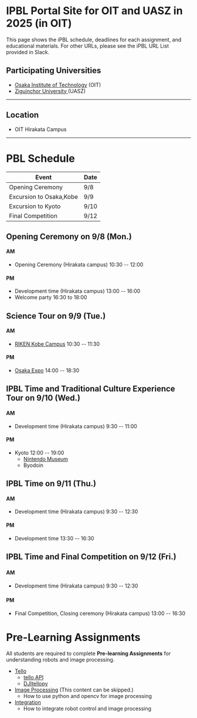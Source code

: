 #  IPBL Portal Site for OIT and UASZ in 2025 (in OIT)

This page shows the iPBL schedule, deadlines for each assignment, and educational materials. For other URLs, please see the iPBL URL List provided in Slack.

## Participating Universities
- [Osaka Institute of Technology](http://www.oit.ac.jp/english/index.html) (OIT)
- [Ziguinchor University ](https://uasz.sn/) (UASZ)
---
## Location
 - OIT Hirakata Campus
---
# PBL Schedule 

|Event |Date|
|-|-|
|Opening Ceremony |9/8|
|Excursion to Osaka,Kobe| 9/9|
|Excursion to Kyoto| 9/10|
|Final Competition | 9/12|


## Opening Ceremony on 9/8 (Mon.)
#### AM
- Opening Ceremony  (Hirakata campus) 10:30 -- 12:00
#### PM
- Development time (Hirakata campus) 13:00 -- 16:00
- Welcome party 16:30 to 18:00

## Science  Tour  on 9/9 (Tue.)
####  AM 
- [RIKEN Kobe Campus]( https://www.kobe.riken.jp/en/) 10:30 -- 11:30
####  PM
- [Osaka Expo]( https://www.expo2025.or.jp/en/) 14:00 -- 18:30

## IPBL Time and Traditional Culture Experience Tour on 9/10 (Wed.)
####  AM
- Development time (Hirakata campus) 9:30 -- 11:00
#### PM
- Kyoto 12:00 -- 19:00
   -   [Nintendo Museum]( https://museum.nintendo.com/index.html)
   - Byodoin

## IPBL Time on 9/11 (Thu.)
####  AM
- Development time (Hirakata campus) 9:30 -- 12:30
####  PM
- Development time 13:30 -- 16:30
## IPBL Time and Final Competition on 9/12 (Fri.)
#### AM　
- Development time (Hirakata campus) 9:30 -- 12:30
#### PM　
- Final Competition, Closing ceremony (Hirakata campus) 13:00 -- 16:30



# Pre-Learning Assignments 
All students are required to complete **Pre-learning Assignments** for understanding robots and image processing.
- [Tello](https://github.com/oit-ipbl/robots)
  - [tello API](https://github.com/oit-ipbl/robots/blob/main/tello/simple_control.md)
  - [DJItellopy](https://github.com/oit-ipbl/robots/blob/main/tello/DJITelloPy.md)
- [Image Processing](https://github.com/oit-ipbl/image_processing)  (This content can be skipped.)
  - How to use python and opencv for image processing
- [Integration](https://github.com/oit-ipbl/Integration/)
  - How to integrate robot control and image processing


<!-- 
### Final competition 
-  [Competition Rules](https://github.com/oit-ipbl/final_competition)
->

<!--
# Questionnaire 

#### International PBL Survey
https://forms.gle/uGmmk5gydcvf9gx46

#### Questionnaire to Invitees
https://docs.google.com/forms/d/e/1FAIpQLSe1PD2A6Bti-NBtpAKks2bS1ZiXF5QkV6Gd2NqSGtN_CnI0qA/viewform?pli=1

#### Questionnaire to Invitees
https://docs.google.com/forms/d/1HNjxvQvelaG5oEXlFy5Ht1uq4BPRL6H8RmirHkjqkxk/
->










